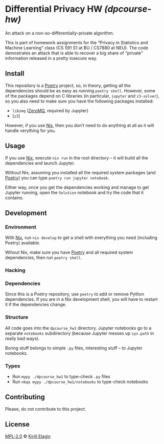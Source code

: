 <!--
SPDX-FileCopyrightText: 2021 Kirill Elagin <https://kir.elagin.me/>

SPDX-License-Identifier: MPL-2.0
-->

# Differential Privacy HW _(dpcourse-hw)_

An attack on a non-so-differentially-private algorithm.

This is part of homework assignments for the “Privacy in Statistics and Machine Learning”
class (CS 591 S1 at BU / CS7880 at NEU). The code demostrates an attack
that is able to recover a big share of “private” information released
in a pretty insecure way.


## Install

This repository is a [Poetry] project, so, in theory, getting all the
dependencies should be as easy as running `poetry shell`. However, some of
the packages depend on C libraries (in particular, `jupyter` and `z3-solver`),
so you also need to make sure you have the following packages installed:

* `libzmq` ([ZeroMQ], required by Jupyter)
* [`z3`]

However, if you use [Nix], then you don’t need to do anything at all as
it will handle verything for you.


## Usage

If you use [Nix], execute `nix run` in the root directory – it will build
all the dependencies and launch Jupyter.

Without Nix, assuming you installed all the required system packages (and [Poetry])
you can type `poetry run jupyter notebook`.

Either way, once you get the dependencies working and manage to get Jupyter running,
open the `Solution` notebook and try the code that it contains.


## Development

### Environment

With [Nix], run `nix develop` to get a shell with everything you need
(including Poetry) available.

Wihout Nix, make sure you have [Poetry] and all required system dependencies,
then run `poetry shell`.

### Hacking

### Dependencies

Since this is a Poetry repository, use `poetry` to add or remove Python
dependencies. If you are in a Nix development shell, you will have to restart
it if the dependencies change.

### Structure

All code goes into the `dpcourse_hw1` directory.
Jupyter notebooks go to a separate `notebooks` subdirectory (because Jupyter
messes up `sys.path` in really bad ways).

Boring stuff belongs to simple `.py` files, interesting stuff – to Jupyter notebooks.

### Types

* Run `mypy ./dpcourse_hw1` to type-check `.py` files
* Run `nbqa mypy ./dpcourse_hw1/notebooks` to type-check notebooks


## Contributing

Please, do not contribute to this project.


## License

[MPL-2.0] © [Kirill Elagin]


[Poetry]: https://python-poetry.org/
[Nix]: https://nixos.org/
[ZeroMQ]: https://zeromq.org/
[z3]: http://z3prover.github.io/

[MPL-2.0]: https://spdx.org/licenses/MPL-2.0.html
[Kirill Elagin]: https://kir.elagin.me/
